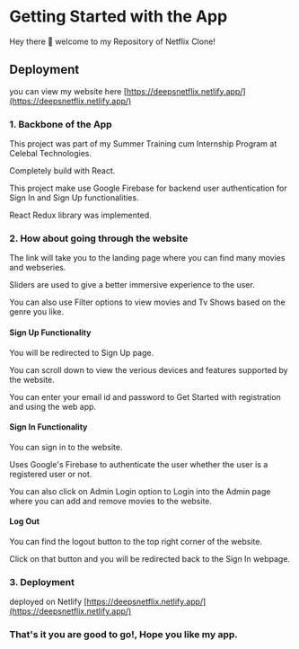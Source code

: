 # Getting Started with the App

Hey there 👋 welcome to my Repository of Netflix Clone!

## Deployment

you can view my website here [https://deepsnetflix.netlify.app/](https://deepsnetflix.netlify.app/)

### 1. Backbone of the App

This project was part of my Summer Training cum Internship Program at Celebal Technologies.

Completely build with React.

This project make use Google Firebase for backend user authentication for Sign In and Sign Up functionalities.

React Redux library was implemented.


### 2. How about going through the website

The link will take you to the landing page where you can find many movies and webseries.

Sliders are used to give a better immersive experience to the user.

You can also use Filter options to view movies and Tv Shows based on the genre you like.

####  Sign Up Functionality

You will be redirected to Sign Up page.

You can scroll down to view the verious devices and features supported by the website.

You can enter your email id and password to Get Started with registration and using the web app.

#### Sign In Functionality

You can sign in to the website.

Uses Google's Firebase to authenticate the user whether the user is a registered user or not.

You can also click on Admin Login option to Login into the Admin page where you can add and remove movies to the website. 


#### Log Out

You can find the logout button to the top right corner of the website.

Click on that button and you will be redirected back to the Sign In webpage.


### 3. Deployment

deployed on Netlify [https://deepsnetflix.netlify.app/](https://deepsnetflix.netlify.app/)


### That's it you are good to go!, Hope you like my app.


